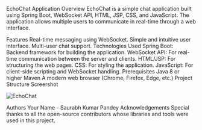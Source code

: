 EchoChat Application
Overview
EchoChat is a simple chat application built using Spring Boot, WebSocket API, HTML, JSP, CSS, and JavaScript. The application allows multiple users to communicate in real-time through a web interface.

Features
Real-time messaging using WebSocket.
Simple and intuitive user interface.
Multi-user chat support.
Technologies Used
Spring Boot: Backend framework for building the application.
WebSocket API: For real-time communication between the server and clients.
HTML/JSP: For structuring the web pages.
CSS: For styling the application.
JavaScript: For client-side scripting and WebSocket handling.
Prerequisites
Java 8 or higher
Maven
A modern web browser (Chrome, Firefox, Edge, etc.)
Project Structure
Screershot

![EchoChat](https://github.com/user-attachments/assets/fc21b84b-4d82-4461-91d0-27c4216a90a9)


Authors
Your Name - Saurabh Kumar Pandey
Acknowledgements
Special thanks to all the open-source contributors whose libraries and tools were used in this project.
